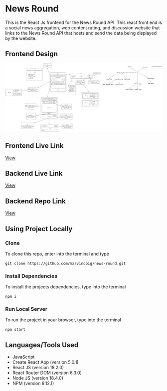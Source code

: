 # News Round

This is the React Js frontend for the News Round API. This react front end is a social news aggregation, web content rating, and discussion website that links to the News Round API that hosts and send the data being displayed by the website.

## Frontend Design

![News Round Frontend Design](./News%20Round%20Design.png)

## Frontend Live Link

[View]()

## Backend Live Link

[View](https://news-round-api.herokuapp.com/)

## Backend Repo Link

[View](https://github.com/marvinobig/news-round-api.git)

## Using Project Locally

### Clone

To clone this repo, enter into the terminal and type

``` text
git clone https://github.com/marvinobig/news-round.git
```

### Install Dependencies

To install the projects dependencies, type into the terminal

``` text
npm i
```

### Run Local Server

To run the project in your browser, type into the terminal

``` text
npm start
```

## Languages/Tools Used

- JavaScript
- Create React App (version 5.0.1)
- React JS (version 18.2.0)
- React Router DOM (version 6.3.0)
- Node JS (version 18.4.0)
- NPM (version 8.12.1)
